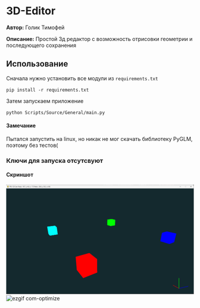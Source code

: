 # 3D-Editor

**Автор:** Голик Тимофей

**Описание:** Простой 3д редактор с возможность отрисовки геометрии и последующего сохранения

## Использование
Сначала нужно установить все модули из `requirements.txt`

```
pip install -r requirements.txt
```

Затем запускаем приложение

```
python Scripts/Source/General/main.py
```

#### Замечание

Пытался запустить на linux, но никак не мог скачать библиотеку PyGLM, поэтому без тестов(

### Ключи для запуска отсутсвуют 


#### Скриншот
![img.png](img.png)
![ezgif com-optimize](https://github.com/user-attachments/assets/6fd0214e-912a-4fc9-aac8-3f143cce6686)
